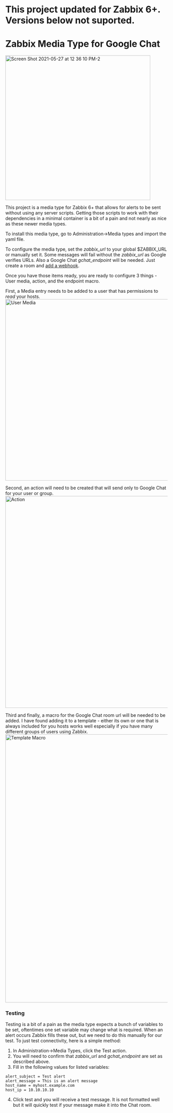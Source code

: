 
# This project updated for Zabbix 6+. Versions below not suported.
# Zabbix Media Type for Google Chat
<img width="450" alt="Screen Shot 2021-05-27 at 12 36 10 PM-2" src="https://user-images.githubusercontent.com/1930408/119869513-53104080-beee-11eb-9f1e-eaf02986e881.png">


This project is a media type for Zabbix 6+ that allows for alerts to be sent without using any server scripts. Getting those scripts to work with their dependencies in a minimal container is a bit of a pain and not nearly as nice as these newer media types.

To install this media type, go to Administration->Media types and import the yaml file.

To configure the media type, set the *zabbix_url* to your global $ZABBIX_URL or manually set it. Some messages will fail without the *zabbix_url* as Google verifies URLs. Also a Google Chat *gchat_endpoint* will be needed. Just create a room and [add a webhook](https://developers.google.com/chat/how-tos/webhooks).

Once you have those items ready, you are ready to configure 3 things - User media, action, and the endpoint macro. 

First, a Media entry needs to be added to a user that has permissions to *read* your hosts.
<img width="564" alt="User Media" src="https://user-images.githubusercontent.com/1930408/119862228-4ab40780-bee6-11eb-9b6a-130f914f70bf.png">

Second, an action will need to be created that will send only to Google Chat for your user or group.
<img width="659" alt="Action" src="https://user-images.githubusercontent.com/1930408/119862957-1260f900-bee7-11eb-84f5-476967379560.png">

Third and finally, a macro for the Google Chat room url will be needed to be added. I have found adding it to a template - either its own or one that is always included for you hosts works well especially if you have many different groups of users using Zabbix.
<img width="834" alt="Template Macro" src="https://user-images.githubusercontent.com/1930408/119863520-a59a2e80-bee7-11eb-850c-eab11803c46f.png">

### Testing

Testing is a bit of a pain as the media type expects a bunch of variables to be set, oftentimes one set variable may change what is required. When an alert occurs Zabbix fills these out, but we need to do this manually for our test. To just test connectivity, here is a simple method:

1. In Administration->Media Types, click the Test action.
2. You will need to confirm that *zabbix_url* and *gchat_endpoint* are set as described above.
3. Fill in the following values for listed variables: 
  ```event_source = 1
alert_subject = Test alert
alert_message = This is an alert message
host_name = myhost.example.com
host_ip = 10.10.10.10
```
4. Click test and you will receive a test message. It is not formatted well but it will quickly test if your message make it into the Chat room.
